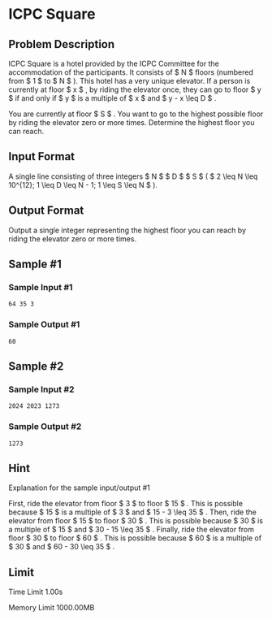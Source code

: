 # ICPC Square

## Problem Description

ICPC Square is a hotel provided by the ICPC Committee for the accommodation of the participants. It consists of $ N $ floors (numbered from $ 1 $ to $ N $ ). This hotel has a very unique elevator. If a person is currently at floor $ x $ , by riding the elevator once, they can go to floor $ y $ if and only if $ y $ is a multiple of $ x $ and $ y - x \leq D $ .

You are currently at floor $ S $ . You want to go to the highest possible floor by riding the elevator zero or more times. Determine the highest floor you can reach.

## Input Format

A single line consisting of three integers $ N $ $ D $ $ S $ ( $ 2 \leq N \leq 10^{12}; 1 \leq D \leq N - 1; 1 \leq S \leq N $ ).

## Output Format

Output a single integer representing the highest floor you can reach by riding the elevator zero or more times.

## Sample #1

### Sample Input #1

```
64 35 3
```

### Sample Output #1

```
60
```

## Sample #2

### Sample Input #2

```
2024 2023 1273
```

### Sample Output #2

```
1273
```

## Hint

Explanation for the sample input/output #1

First, ride the elevator from floor $ 3 $ to floor $ 15 $ . This is possible because $ 15 $ is a multiple of $ 3 $ and $ 15 - 3 \leq 35 $ . Then, ride the elevator from floor $ 15 $ to floor $ 30 $ . This is possible because $ 30 $ is a multiple of $ 15 $ and $ 30 - 15 \leq 35 $ . Finally, ride the elevator from floor $ 30 $ to floor $ 60 $ . This is possible because $ 60 $ is a multiple of $ 30 $ and $ 60 - 30 \leq 35 $ .

## Limit



Time Limit
1.00s

Memory Limit
1000.00MB